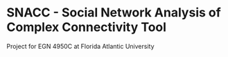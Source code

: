 # SNACC - Social Network Analysis of Complex Connectivity Tool
Project for EGN 4950C at Florida Atlantic University

